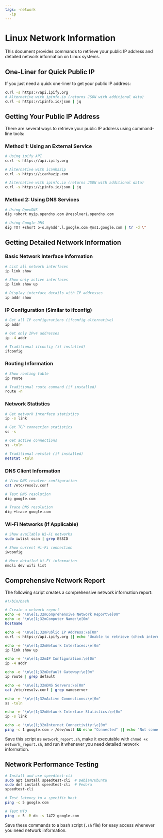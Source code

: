 ```yaml
---
tags: -network
  -ip
---
```


# Linux Network Information

This document provides commands to retrieve your public IP address and detailed network information on Linux systems.

## One-Liner for Quick Public IP

If you just need a quick one-liner to get your public IP address:

```bash
curl -s https://api.ipify.org
# Alternative with ipinfo.io (returns JSON with additional data)
curl -s https://ipinfo.io/json | jq
```

## Getting Your Public IP Address

There are several ways to retrieve your public IP address using command-line tools:

### Method 1: Using an External Service

```bash
# Using ipify API
curl -s https://api.ipify.org

# Alternative with icanhazip
curl -s https://icanhazip.com

# Alternative with ipinfo.io (returns JSON with additional data)
curl -s https://ipinfo.io/json | jq
```

### Method 2: Using DNS Services

```bash
# Using OpenDNS
dig +short myip.opendns.com @resolver1.opendns.com

# Using Google DNS
dig TXT +short o-o.myaddr.l.google.com @ns1.google.com | tr -d \"
```

## Getting Detailed Network Information

### Basic Network Interface Information

```bash
# List all network interfaces
ip link show

# Show only active interfaces
ip link show up

# Display interface details with IP addresses
ip addr show
```

### IP Configuration (Similar to ifconfig)

```bash
# Get all IP configurations (ifconfig alternative)
ip addr

# Get only IPv4 addresses
ip -4 addr

# Traditional ifconfig (if installed)
ifconfig
```

### Routing Information

```bash
# Show routing table
ip route

# Traditional route command (if installed)
route -n
```

### Network Statistics

```bash
# Get network interface statistics
ip -s link

# Get TCP connection statistics
ss -s

# Get active connections
ss -tuln

# Traditional netstat (if installed)
netstat -tuln
```

### DNS Client Information

```bash
# View DNS resolver configuration
cat /etc/resolv.conf

# Test DNS resolution
dig google.com

# Trace DNS resolution
dig +trace google.com
```

### Wi-Fi Networks (If Applicable)

```bash
# Show available Wi-Fi networks
sudo iwlist scan | grep ESSID

# Show current Wi-Fi connection
iwconfig

# More detailed Wi-Fi information
nmcli dev wifi list
```

## Comprehensive Network Report

The following script creates a comprehensive network information report:

```bash
#!/bin/bash

# Create a network report
echo -e "\n\e[1;32mComprehensive Network Report\e[0m"
echo -e "\n\e[1;32mComputer Name:\e[0m"
hostname

echo -e "\n\e[1;32mPublic IP Address:\e[0m"
curl -s https://api.ipify.org || echo "Unable to retrieve (check internet connection)"

echo -e "\n\e[1;32mNetwork Interfaces:\e[0m"
ip link show up

echo -e "\n\e[1;32mIP Configuration:\e[0m"
ip -4 addr

echo -e "\n\e[1;32mDefault Gateway:\e[0m"
ip route | grep default

echo -e "\n\e[1;32mDNS Servers:\e[0m"
cat /etc/resolv.conf | grep nameserver

echo -e "\n\e[1;32mActive Connections:\e[0m"
ss -tuln

echo -e "\n\e[1;32mNetwork Interface Statistics:\e[0m"
ip -s link

echo -e "\n\e[1;32mInternet Connectivity:\e[0m"
ping -c 1 google.com > /dev/null && echo "Connected" || echo "Not connected"
```

Save this script as `network_report.sh`, make it executable with `chmod +x network_report.sh`, and run it whenever you need detailed network information.

## Network Performance Testing

```bash
# Install and use speedtest-cli
sudo apt install speedtest-cli  # Debian/Ubuntu
sudo dnf install speedtest-cli  # Fedora
speedtest-cli

# Test latency to a specific host
ping -c 5 google.com

# Test MTU
ping -c 5 -M do -s 1472 google.com
```

Save these commands to a bash script (`.sh` file) for easy access whenever you need network information.
